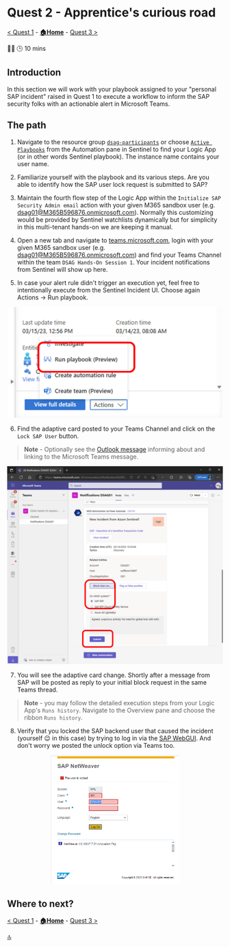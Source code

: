 # Quest 2 - Apprentice's curious road

[< Quest 1](quest1.md) - **[🏠Home](../README.md)** - [ Quest 3 >](quest3.md)

🌟🌟
🕒 10 mins

## Introduction

In this section we will work with your playbook assigned to your "personal SAP incident" raised in Quest 1 to execute a workflow to inform the SAP security folks with an actionable alert in Microsoft Teams.

## The path

1. Navigate to the resource group [`dsag-participants`](https://portal.azure.com/#@cloud.boban.co/resource/subscriptions/29198fb7-1044-4412-8cab-a054d04cb6f5/resourceGroups/dsag-participants/overview) or choose [`Active Playbooks`](https://portal.azure.com/#view/Microsoft_Azure_Security_Insights/MainMenuBlade/~/Automation/id/%2Fsubscriptions%2F29198fb7-1044-4412-8cab-a054d04cb6f5%2Fresourcegroups%2Frg-demo-eunorth%2Fproviders%2Fmicrosoft.securityinsightsarg%2Fsentinel%2Fsen-demo-eunorth-001) from the Automation pane in Sentinel to find your Logic App (or in other words Sentinel playbook). The instance name contains your user name.

2. Familiarize yourself with the playbook and its various steps. Are you able to identify how the SAP user lock request is submitted to SAP?

3. Maintain the fourth flow step of the Logic App within the `Initialize SAP Security Admin email` action with your given M365 sandbox user (e.g. dsag01@M365B596876.onmicrosoft.com). Normally this customizing would be provided by Sentinel watchlists dynamically but for simplicity in this multi-tenant hands-on we are keeping it manual.

4. Open a new tab and navigate to [teams.microsoft.com](https://teams.microsoft.com/_#/conversations/General?threadId=19:KonRsOls_Pbe9OCeWzF68sAdhZURrmvq0i6CWLsRFWs1@thread.tacv2&ctx=channel), login with your given M365 sandbox user (e.g. dsag01@M365B596876.onmicrosoft.com) and find your Teams Channel within the team `DSAG Hands-On Session 1`. Your incident notifications from Sentinel will show up here.

5. In case your alert rule didn't trigger an execution yet, feel free to intentionally execute from the Sentinel Incident UI. Choose again Actions -> Run playbook.

<p align="center" width="100%">
<img alt="Connection Details" src="../img/student/Quest2/run-playbook.png"  width="500">
</p>

6. Find the adaptive card posted to your Teams Channel and click on the `Lock SAP User` button.

> **Note** - Optionally see the [Outlook message](https://outlook.office.com/mail/) informing about and linking to the Microsoft Teams message.

<p align="center" width="100%">
<img alt="Connection Details" src="../img/student/Quest2/submit-lock.png"  width="600">
</p>

7. You will see the adaptive card change. Shortly after a message from SAP will be posted as reply to your initial block request in the same Teams thread.

> **Note** - you may follow the detailed execution steps from your Logic App's `Runs history`. Navigate to the Overview pane and choose the ribbon `Runs history`.

8. Verify that you locked the SAP backend user that caused the incident (yourself 😉 in this case) by trying to log in via the [SAP WebGUI](https://51.137.42.4:44300/sap/bc/gui/sap/its/webgui?sap-client=001&sap-language=EN). And don't worry we posted the unlock option via Teams too.

<p align="center" width="100%">
<img alt="Connection Details" src="../img/student/Quest2/locked-user.png"  width="300">
</p>

## Where to next?

[< Quest 1](quest1.md) - **[🏠Home](../README.md)** - [ Quest 3 >](quest3.md)

[🔝](#)
